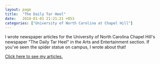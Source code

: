 ```yaml
---
layout: page
title:  "The Daily Tar Heel"
date:   2018-01-01 21:21:21 +053
categories: ["University of North Carolina at Chapel Hill"]
---
```


I wrote newspaper articles for the University of North Carolina Chapel Hill's newspaper "The Daily Tar Heel" in the Arts and Entertainment section. If you've seen the spider statue on campus, I wrote about that!

[Click here to see my articles.](https://www.dailytarheel.com/staff/chadwick-dunefsky)
